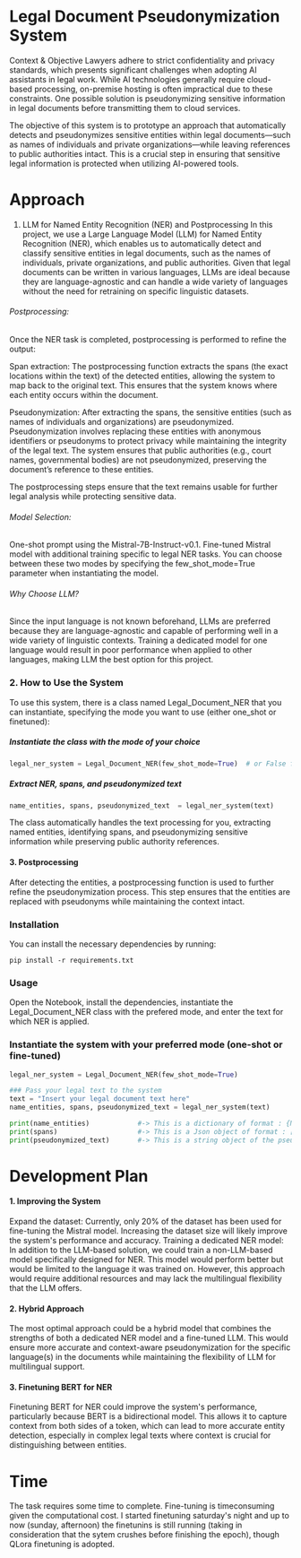 
# Legal Document Pseudonymization System

Context & Objective
Lawyers adhere to strict confidentiality and privacy standards, which presents significant challenges when adopting AI assistants in legal work. While AI technologies generally require cloud-based processing, on-premise hosting is often impractical due to these constraints. One possible solution is pseudonymizing sensitive information in legal documents before transmitting them to cloud services.

The objective of this system is to prototype an approach that automatically detects and pseudonymizes sensitive entities within legal documents—such as names of individuals and private organizations—while leaving references to public authorities intact. This is a crucial step in ensuring that sensitive legal information is protected when utilizing AI-powered tools.

# Approach
1. LLM for Named Entity Recognition (NER) and Postprocessing
In this project, we use a Large Language Model (LLM) for Named Entity Recognition (NER), which enables us to automatically detect and classify sensitive entities in legal documents, such as the names of individuals, private organizations, and public authorities. Given that legal documents can be written in various languages, LLMs are ideal because they are language-agnostic and can handle a wide variety of languages without the need for retraining on specific linguistic datasets.

###### Postprocessing:
Once the NER task is completed, postprocessing is performed to refine the output:

Span extraction: The postprocessing function extracts the spans (the exact locations within the text) of the detected entities, allowing the system to map back to the original text. This ensures that the system knows where each entity occurs within the document.

Pseudonymization: After extracting the spans, the sensitive entities (such as names of individuals and organizations) are pseudonymized. Pseudonymization involves replacing these entities with anonymous identifiers or pseudonyms to protect privacy while maintaining the integrity of the legal text. The system ensures that public authorities (e.g., court names, governmental bodies) are not pseudonymized, preserving the document’s reference to these entities.

The postprocessing steps ensure that the text remains usable for further legal analysis while protecting sensitive data.

###### Model Selection:
One-shot prompt using the Mistral-7B-Instruct-v0.1.
Fine-tuned Mistral model with additional training specific to legal NER tasks.
You can choose between these two modes by specifying the few_shot_mode=True parameter when instantiating the model.

###### Why Choose LLM?
Since the input language is not known beforehand, LLMs are preferred because they are language-agnostic and capable of performing well in a wide variety of linguistic contexts. Training a dedicated model for one language would result in poor performance when applied to other languages, making LLM the best option for this project.

### 2. How to Use the System
To use this system, there is a class named Legal_Document_NER that you can instantiate, specifying the mode you want to use (either one_shot or finetuned):


##### Instantiate the class with the mode of your choice
``` python
legal_ner_system = Legal_Document_NER(few_shot_mode=True)  # or False for using fine-tuned model (by default it is false).
```

##### Extract NER, spans, and pseudonymized text
```python
name_entities, spans, pseudonymized_text  = legal_ner_system(text)
```
The class automatically handles the text processing for you, extracting named entities, identifying spans, and pseudonymizing sensitive information while preserving public authority references.

#### 3. Postprocessing
After detecting the entities, a postprocessing function is used to further refine the pseudonymization process. This step ensures that the entities are replaced with pseudonyms while maintaining the context intact.



### Installation
You can install the necessary dependencies by running:

```pip install -r requirements.txt```
### Usage

Open the Notebook, install the dependencies, instantiate the Legal_Document_NER class with the prefered mode, and enter the text for which NER is applied.

### Instantiate the system with your preferred mode (one-shot or fine-tuned)
```python
legal_ner_system = Legal_Document_NER(few_shot_mode=True)

### Pass your legal text to the system
text = "Insert your legal document text here"
name_entities, spans, pseudonymized_text = legal_ner_system(text)

print(name_entities)            #-> This is a dictionary of format : {NER_category: [list of name_entities] ...}
print(spans)                    #-> This is a Json object of format : [ {'start': **, 'end':**, 'label':**, 'text':**} ...]
print(pseudonymized_text)       #-> This is a string object of the pseudonymzed text with ordered name_entity category. 

```


# Development Plan
#### 1. Improving the System
Expand the dataset: Currently, only 20% of the dataset has been used for fine-tuning the Mistral model. Increasing the dataset size will likely improve the system's performance and accuracy.
Training a dedicated NER model: In addition to the LLM-based solution, we could train a non-LLM-based model specifically designed for NER. This model would perform better but would be limited to the language it was trained on. However, this approach would require additional resources and may lack the multilingual flexibility that the LLM offers.
#### 2. Hybrid Approach
The most optimal approach could be a hybrid model that combines the strengths of both a dedicated NER model and a fine-tuned LLM. This would ensure more accurate and context-aware pseudonymization for the specific language(s) in the documents while maintaining the flexibility of LLM for multilingual support.

#### 3. Finetuning BERT for NER
Finetuning BERT for NER could improve the system's performance, particularly because BERT is a bidirectional model. This allows it to capture context from both sides of a token, which can lead to more accurate entity detection, especially in complex legal texts where context is crucial for distinguishing between entities.

# Time

The task requires some time to complete. Fine-tuning is timeconsuming given the computational cost. I started finetuning saturday's night and up to now (sunday, afternoon) the finetunins is still running (taking in consideration that the sytem crushes before finishing the epoch), though QLora finetuning is adopted.
